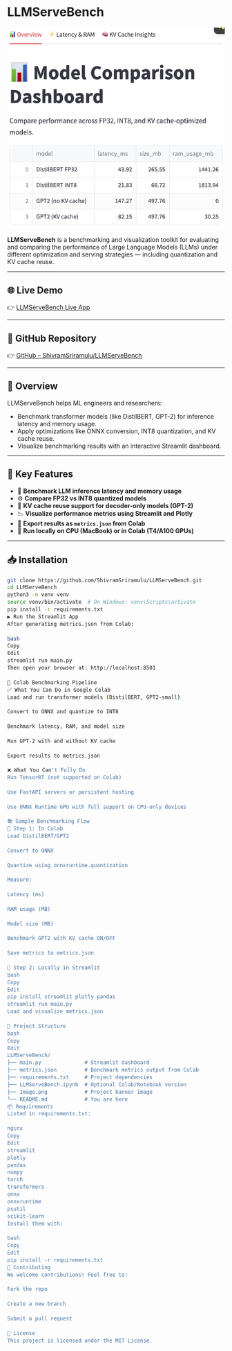 # LLMServeBench

![LLMServeBench](Image.png)

**LLMServeBench** is a benchmarking and visualization toolkit for evaluating and comparing the performance of Large Language Models (LLMs) under different optimization and serving strategies — including quantization and KV cache reuse.

---

## 🌐 Live Demo

👉 [LLMServeBench Live App](https://shivramsriramulu-llmservebench-main-8sxjtb.streamlit.app/)

---

## 📂 GitHub Repository

👉 [GitHub – ShivramSriramulu/LLMServeBench](https://github.com/ShivramSriramulu/LLMServeBench.git)

---

## 🚀 Overview

LLMServeBench helps ML engineers and researchers:

- Benchmark transformer models (like DistilBERT, GPT-2) for inference latency and memory usage.
- Apply optimizations like ONNX conversion, INT8 quantization, and KV cache reuse.
- Visualize benchmarking results with an interactive Streamlit dashboard.

---

## 🔧 Key Features

- 🧠 **Benchmark LLM inference latency and memory usage**
- ⚙️ **Compare FP32 vs INT8 quantized models**
- 🧮 **KV cache reuse support for decoder-only models (GPT-2)**
- 📉 **Visualize performance metrics using Streamlit and Plotly**
- 💾 **Export results as `metrics.json` from Colab**
- 🔌 **Run locally on CPU (MacBook) or in Colab (T4/A100 GPUs)**

---

## 📥 Installation

```bash
git clone https://github.com/ShivramSriramulu/LLMServeBench.git
cd LLMServeBench
python3 -m venv venv
source venv/bin/activate  # On Windows: venv\Scripts\activate
pip install -r requirements.txt
▶️ Run the Streamlit App
After generating metrics.json from Colab:

bash
Copy
Edit
streamlit run main.py
Then open your browser at: http://localhost:8501

🧪 Colab Benchmarking Pipeline
✅ What You Can Do in Google Colab
Load and run transformer models (DistilBERT, GPT2-small)

Convert to ONNX and quantize to INT8

Benchmark latency, RAM, and model size

Run GPT-2 with and without KV cache

Export results to metrics.json

❌ What You Can't Fully Do
Run TensorRT (not supported on Colab)

Use FastAPI servers or persistent hosting

Use ONNX Runtime GPU with full support on CPU-only devices

🛠️ Sample Benchmarking Flow
🔹 Step 1: In Colab
Load DistilBERT/GPT2

Convert to ONNX

Quantize using onnxruntime.quantization

Measure:

Latency (ms)

RAM usage (MB)

Model size (MB)

Benchmark GPT2 with KV cache ON/OFF

Save metrics to metrics.json

🔹 Step 2: Locally in Streamlit
bash
Copy
Edit
pip install streamlit plotly pandas
streamlit run main.py
Load and visualize metrics.json

📁 Project Structure
bash
Copy
Edit
LLMServeBench/
├── main.py              # Streamlit dashboard
├── metrics.json         # Benchmark metrics output from Colab
├── requirements.txt     # Project dependencies
├── LLMServeBench.ipynb  # Optional Colab/Notebook version
├── Image.png            # Project banner image
└── README.md            # You are here
📦 Requirements
Listed in requirements.txt:

nginx
Copy
Edit
streamlit
plotly
pandas
numpy
torch
transformers
onnx
onnxruntime
psutil
scikit-learn
Install them with:

bash
Copy
Edit
pip install -r requirements.txt
🤝 Contributing
We welcome contributions! Feel free to:

Fork the repo

Create a new branch

Submit a pull request

📄 License
This project is licensed under the MIT License.

